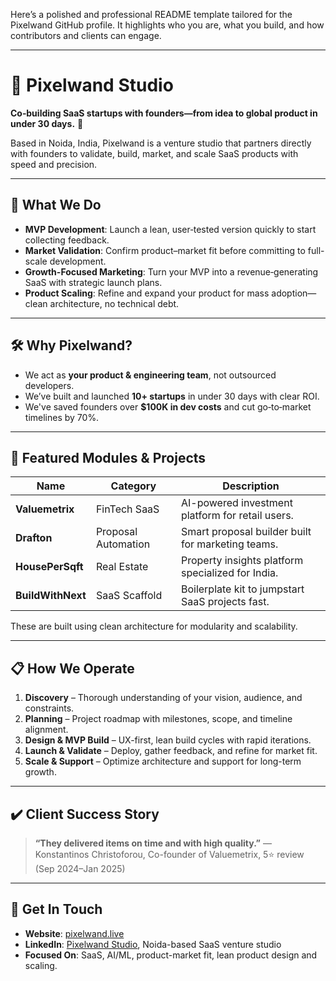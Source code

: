 Here’s a polished and professional README template tailored for the Pixelwand GitHub profile. It highlights who you are, what you build, and how contributors and clients can engage.

---

# 🎨 Pixelwand Studio

**Co‑building SaaS startups with founders—from idea to global product in under 30 days.** 🚀

Based in Noida, India, Pixelwand is a venture studio that partners directly with founders to validate, build, market, and scale SaaS products with speed and precision.

---

## 🚀 What We Do

* **MVP Development**: Launch a lean, user‑tested version quickly to start collecting feedback.
* **Market Validation**: Confirm product–market fit before committing to full-scale development.
* **Growth-Focused Marketing**: Turn your MVP into a revenue‑generating SaaS with strategic launch plans.
* **Product Scaling**: Refine and expand your product for mass adoption—clean architecture, no technical debt.

---

## 🛠️ Why Pixelwand?

* We act as **your product & engineering team**, not outsourced developers.
* We’ve built and launched **10+ startups** in under 30 days with clear ROI.
* We've saved founders over **\$100K in dev costs** and cut go‑to‑market timelines by 70%.

---

## 🧠 Featured Modules & Projects

| Name              | Category            | Description                                       |
| ----------------- | ------------------- | ------------------------------------------------- |
| **Valuemetrix**   | FinTech SaaS        | AI-powered investment platform for retail users.  |
| **Drafton**       | Proposal Automation | Smart proposal builder built for marketing teams. |
| **HousePerSqft**  | Real Estate         | Property insights platform specialized for India. |
| **BuildWithNext** | SaaS Scaffold       | Boilerplate kit to jumpstart SaaS projects fast.  |

These are built using clean architecture for modularity and scalability.

---

## 📋 How We Operate

1. **Discovery** – Thorough understanding of your vision, audience, and constraints.
2. **Planning** – Project roadmap with milestones, scope, and timeline alignment.
3. **Design & MVP Build** – UX-first, lean build cycles with rapid iterations.
4. **Launch & Validate** – Deploy, gather feedback, and refine for market fit.
5. **Scale & Support** – Optimize architecture and support for long-term growth.

---

## ✔️ Client Success Story

> **“They delivered items on time and with high quality.”**
> — Konstantinos Christoforou, Co-founder of Valuemetrix, 5⭐ review (Sep 2024–Jan 2025)

---

## 🌟 Get In Touch

* **Website**: [pixelwand.live](pixelwand.live)
* **LinkedIn**: [Pixelwand Studio](https://www.linkedin.com/company/pixelwand), Noida-based SaaS venture studio
* **Focused On**: SaaS, AI/ML, product-market fit, lean product design and scaling.
